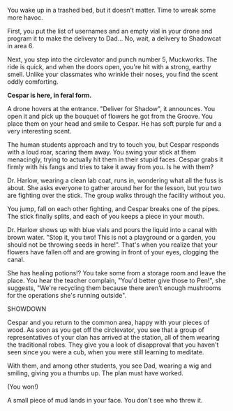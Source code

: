 You wake up in a trashed bed, but it doesn't matter. Time to wreak some more havoc.

First, you put the list of usernames and an empty vial in your drone and program it to make the delivery to Dad... No, wait, a delivery to Shadowcat in area 6.

Next, you step into the circlevator and punch number 5, Muckworks. The ride is quick, and when the doors open, you're hit with a strong, earthy smell. Unlike your classmates who wrinkle their noses, you find the scent oddly comforting. 

**Cespar is here, in feral form.**

A drone hovers at the entrance. "Deliver for Shadow", it announces. You open it and pick up the bouquet of flowers he got from the Groove. You place them on your head and smile to Cespar. He has soft purple fur and a very interesting scent. 

The human students approach and try to touch you, but Cespar responds with a loud roar, scaring them away. You swing your stick at them menacingly, trying to actually hit them in their stupid faces. Cespar grabs it firmly with his fangs and tries to take it away from you. Is he with them?

Dr. Harlow, wearing a clean lab coat, runs in, wondering what all the fuss is about. She asks everyone to gather around her for the lesson, but you two are fighting over the stick. The group walks through the facility without you.

You jump, fall on each other fighting, and Cespar breaks one of the pipes. The stick finally splits, and each of you keeps a piece in your mouth.

Dr. Harlow shows up with blue vials and pours the liquid into a canal with brown water. "Stop it, you two! This is not a playground or a garden, you should not be throwing seeds in here!". That's when you realize that your flowers have fallen off and are growing in front of your eyes, clogging the canal.

She has healing potions!? You take some from a storage room and leave the place. You hear the teacher complain, "You'd better give those to Pen!", she suggests, "We're recycling them because there aren't enough mushrooms for the operations she's running outside".

SHOWDOWN

Cespar and you return to the common area, happy with your pieces of wood. As soon as you get off the circlevator, you see that a group of representatives of your clan has arrived at the station, all of them wearing the traditional robes. They give you a look of disapproval that you haven't seen since you were a cub, when you were still learning to meditate.

With them, and among other students, you see Dad, wearing a wig and smiling, giving you a thumbs up. The plan must have worked. 

(You won!)

A small piece of mud lands in your face. You don't see who threw it.


